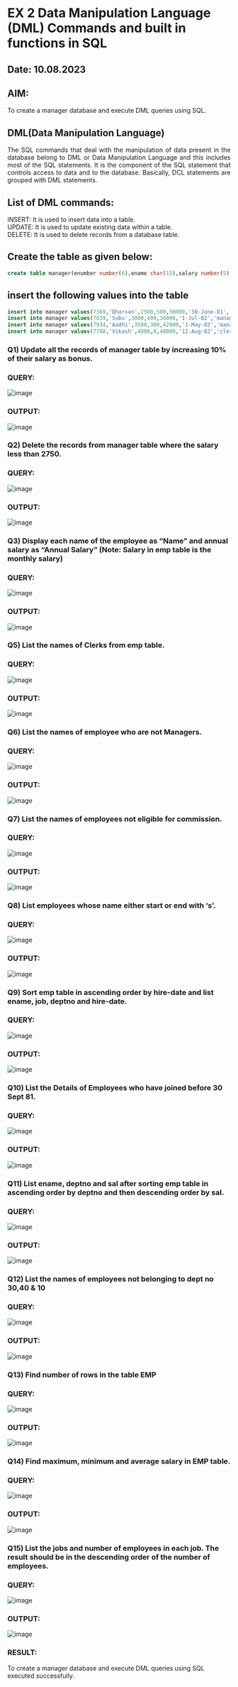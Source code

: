 # EX 2 Data Manipulation Language (DML) Commands and built in functions in SQL
## Date: 10.08.2023
## AIM:
To create a manager database and execute DML queries using SQL.


## DML(Data Manipulation Language)
<div align="justify">
The SQL commands that deal with the manipulation of data present in the database belong to DML or Data Manipulation Language and this includes most of the SQL statements. It is the component of the SQL statement that controls access to data and to the database. Basically, DCL statements are grouped with DML statements.
</div>

## List of DML commands: 
<div align="justify">
INSERT: It is used to insert data into a table.<br>
UPDATE: It is used to update existing data within a table.<br>
DELETE: It is used to delete records from a database table.<br>
</div>

## Create the table as given below:
```sql
create table manager(enumber number(6),ename char(15),salary number(5),commission number(4),annualsalary number(7),Hiredate date,designation char(10),deptno number(2),reporting char(10));
```

## insert the following values into the table
```sql
insert into manager values(7369,'Dharsan',2500,500,30000,'30-June-81','clerk',10,'John');
insert into manager values(7839,'Subu',3000,400,36000,'1-Jul-82','manager',null,'James');
insert into manager values(7934,'Aadhi',3500,300,42000,'1-May-82','manager',30,NULL);
insert into manager values(7788,'Vikash',4000,0,48000,'12-Aug-82','clerk',50,'Bond');
```

### Q1) Update all the records of manager table by increasing 10% of their salary as bonus.

### QUERY:
![image](https://github.com/DhanushPalani/EX-2-Data-Manipulation-Language-DML-and-Data-Control-Language-DCL-Commands/assets/121594640/b32bceb5-9f0f-4c30-b27f-c4375e677f46)



### OUTPUT:
![image](https://github.com/DhanushPalani/EX-2-Data-Manipulation-Language-DML-and-Data-Control-Language-DCL-Commands/assets/121594640/3fd9b83b-a6e7-4e47-b0cb-f2815bbbae95)


### Q2) Delete the records from manager table where the salary less than 2750.


### QUERY:
![image](https://github.com/DhanushPalani/EX-2-Data-Manipulation-Language-DML-and-Data-Control-Language-DCL-Commands/assets/121594640/15e1ebf0-899f-4589-aee8-0ea4570cefba)


### OUTPUT:
![image](https://github.com/DhanushPalani/EX-2-Data-Manipulation-Language-DML-and-Data-Control-Language-DCL-Commands/assets/121594640/ad0c2970-47bc-4591-8f4b-a295a38b092d)


### Q3) Display each name of the employee as “Name” and annual salary as “Annual Salary” (Note: Salary in emp table is the monthly salary)


### QUERY:

![image](https://github.com/DhanushPalani/EX-2-Data-Manipulation-Language-DML-and-Data-Control-Language-DCL-Commands/assets/121594640/72faf04a-7d00-4070-8b1b-433f67d05a51)


### OUTPUT:
![image](https://github.com/DhanushPalani/EX-2-Data-Manipulation-Language-DML-and-Data-Control-Language-DCL-Commands/assets/121594640/b697b096-ba16-4329-ac6b-d015128fd061)


### Q5)	List the names of Clerks from emp table.


### QUERY:
![image](https://github.com/DhanushPalani/EX-2-Data-Manipulation-Language-DML-and-Data-Control-Language-DCL-Commands/assets/121594640/b1f05e5a-a309-424e-b910-cb103f5413e3)


### OUTPUT:
![image](https://github.com/DhanushPalani/EX-2-Data-Manipulation-Language-DML-and-Data-Control-Language-DCL-Commands/assets/121594640/f8bc5ab3-f99d-400e-aa3f-c1f6c4a06c5d)



### Q6)	List the names of employee who are not Managers.


### QUERY:
![image](https://github.com/DhanushPalani/EX-2-Data-Manipulation-Language-DML-and-Data-Control-Language-DCL-Commands/assets/121594640/01b12f80-95f7-431c-95a7-4470c12c4a72)


### OUTPUT:
![image](https://github.com/DhanushPalani/EX-2-Data-Manipulation-Language-DML-and-Data-Control-Language-DCL-Commands/assets/121594640/0cf2a6ad-398f-4d29-bebb-c31a84334347)


### Q7)	List the names of employees not eligible for commission.


### QUERY:
![image](https://github.com/DhanushPalani/EX-2-Data-Manipulation-Language-DML-and-Data-Control-Language-DCL-Commands/assets/121594640/42336775-5693-4b45-93b4-f60e6b80183c)


### OUTPUT:
![image](https://github.com/DhanushPalani/EX-2-Data-Manipulation-Language-DML-and-Data-Control-Language-DCL-Commands/assets/121594640/8f6da561-78ad-4573-9c8b-406de97e5e19)


### Q8)	List employees whose name either start or end with ‘s’.


### QUERY:
![image](https://github.com/DhanushPalani/EX-2-Data-Manipulation-Language-DML-and-Data-Control-Language-DCL-Commands/assets/121594640/63e34f73-6454-4c79-bafd-403fbb23ca66)


### OUTPUT:
![image](https://github.com/DhanushPalani/EX-2-Data-Manipulation-Language-DML-and-Data-Control-Language-DCL-Commands/assets/121594640/b947469e-7ad5-4b63-966b-652d7d2c8c0f)


### Q9) Sort emp table in ascending order by hire-date and list ename, job, deptno and hire-date.


### QUERY:

![image](https://github.com/DhanushPalani/EX-2-Data-Manipulation-Language-DML-and-Data-Control-Language-DCL-Commands/assets/121594640/ea09fd51-d67f-4b14-abc7-7093026e69dd)

### OUTPUT:
![image](https://github.com/DhanushPalani/EX-2-Data-Manipulation-Language-DML-and-Data-Control-Language-DCL-Commands/assets/121594640/b3a0080f-b755-412a-b631-2c8484061c1c)


### Q10) List the Details of Employees who have joined before 30 Sept 81.


### QUERY:
![image](https://github.com/DhanushPalani/EX-2-Data-Manipulation-Language-DML-and-Data-Control-Language-DCL-Commands/assets/121594640/d96047cf-2bbb-4e35-9509-b6948cc69eff)


### OUTPUT:

![image](https://github.com/DhanushPalani/EX-2-Data-Manipulation-Language-DML-and-Data-Control-Language-DCL-Commands/assets/121594640/dc101670-2467-428c-bf52-734adc718334)

### Q11)	List ename, deptno and sal after sorting emp table in ascending order by deptno and then descending order by sal.


### QUERY:
![image](https://github.com/DhanushPalani/EX-2-Data-Manipulation-Language-DML-and-Data-Control-Language-DCL-Commands/assets/121594640/b195dae7-d5fb-405b-b0fd-8f3cac28497c)


### OUTPUT:
![image](https://github.com/DhanushPalani/EX-2-Data-Manipulation-Language-DML-and-Data-Control-Language-DCL-Commands/assets/121594640/8366de8d-6502-4a70-a202-8540b84db42c)


### Q12) List the names of employees not belonging to dept no 30,40 & 10


### QUERY:
![image](https://github.com/DhanushPalani/EX-2-Data-Manipulation-Language-DML-and-Data-Control-Language-DCL-Commands/assets/121594640/ab24e141-c401-4a54-92a5-6b83dec1f504)


### OUTPUT:
![image](https://github.com/DhanushPalani/EX-2-Data-Manipulation-Language-DML-and-Data-Control-Language-DCL-Commands/assets/121594640/5b712bd1-29b3-465b-93c0-5076e2aa9128)

### Q13) Find number of rows in the table EMP

### QUERY:
![image](https://github.com/DhanushPalani/EX-2-Data-Manipulation-Language-DML-and-Data-Control-Language-DCL-Commands/assets/121594640/c7af2c72-f955-4cfa-925e-e1768eff217b)


### OUTPUT:
![image](https://github.com/DhanushPalani/EX-2-Data-Manipulation-Language-DML-and-Data-Control-Language-DCL-Commands/assets/121594640/c5628317-f034-4f88-951c-339f05cd7079)


### Q14) Find maximum, minimum and average salary in EMP table.

### QUERY:
![image](https://github.com/DhanushPalani/EX-2-Data-Manipulation-Language-DML-and-Data-Control-Language-DCL-Commands/assets/121594640/b50b8a48-eb40-42e5-9fd4-c638757f67ba)


### OUTPUT:
![image](https://github.com/DhanushPalani/EX-2-Data-Manipulation-Language-DML-and-Data-Control-Language-DCL-Commands/assets/121594640/fa7dd8b3-a982-48f3-b03e-bd7f9152564e)


### Q15) List the jobs and number of employees in each job. The result should be in the descending order of the number of employees.

### QUERY:
![image](https://github.com/DhanushPalani/EX-2-Data-Manipulation-Language-DML-and-Data-Control-Language-DCL-Commands/assets/121594640/16718b1f-b7d9-4fbf-97df-0b4a4e74466c)


### OUTPUT:
![image](https://github.com/DhanushPalani/EX-2-Data-Manipulation-Language-DML-and-Data-Control-Language-DCL-Commands/assets/121594640/123c7d66-c434-4809-8e89-85fefdf37f24)

### RESULT:
To create a manager database and execute DML queries using SQL executed successfully.
